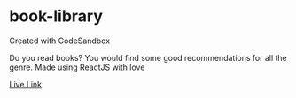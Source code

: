 # book-library
Created with CodeSandbox

Do you read books? You would find some good recommendations for all the genre. Made using ReactJS with love

[Live Link](https://jn5sh.csb.app/)

